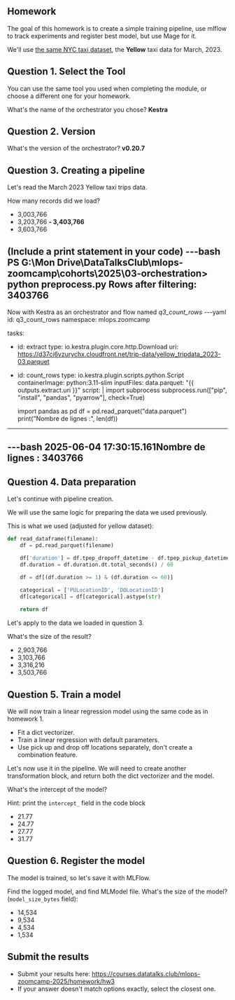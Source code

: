 ## Homework

The goal of this homework is to create a simple training pipeline, use mlflow to track experiments and register best model, but use Mage for it.

We'll use [the same NYC taxi dataset](https://www1.nyc.gov/site/tlc/about/tlc-trip-record-data.page), the **Yellow** taxi data for March, 2023. 

## Question 1. Select the Tool

You can use the same tool you used when completing the module,
or choose a different one for your homework.

What's the name of the orchestrator you chose? 
**Kestra**


## Question 2. Version

What's the version of the orchestrator? 
**v0.20.7**


## Question 3. Creating a pipeline

Let's read the March 2023 Yellow taxi trips data.

How many records did we load? 

- 3,003,766
- 3,203,766
**- 3,403,766**
- 3,603,766

(Include a print statement in your code)
---bash
PS G:\Mon Drive\DataTalksClub\mlops-zoomcamp\cohorts\2025\03-orchestration> python preprocess.py
Rows after filtering: 3403766
---
Now with Kestra as an orchestrator and flow named *q3_count_rows*
---yaml
id: q3_count_rows
namespace: mlops.zoomcamp

tasks:
  - id: extract
    type: io.kestra.plugin.core.http.Download
    uri: https://d37ci6vzurychx.cloudfront.net/trip-data/yellow_tripdata_2023-03.parquet

  - id: count_rows
    type: io.kestra.plugin.scripts.python.Script
    containerImage: python:3.11-slim
    inputFiles:
      data.parquet: "{{ outputs.extract.uri }}"
    script: |
      import subprocess
      subprocess.run(["pip", "install", "pandas", "pyarrow"], check=True)

      import pandas as pd
      df = pd.read_parquet("data.parquet")
      print("Nombre de lignes :", len(df))
---

---bash
2025-06-04 17:30:15.161Nombre de lignes : 3403766
---

## Question 4. Data preparation

Let's continue with pipeline creation.

We will use the same logic for preparing the data we used previously. 

This is what we used (adjusted for yellow dataset):

```python
def read_dataframe(filename):
    df = pd.read_parquet(filename)

    df['duration'] = df.tpep_dropoff_datetime - df.tpep_pickup_datetime
    df.duration = df.duration.dt.total_seconds() / 60

    df = df[(df.duration >= 1) & (df.duration <= 60)]

    categorical = ['PULocationID', 'DOLocationID']
    df[categorical] = df[categorical].astype(str)
    
    return df
```

Let's apply to the data we loaded in question 3. 

What's the size of the result? 

- 2,903,766
- 3,103,766
- 3,316,216 
- 3,503,766

## Question 5. Train a model

We will now train a linear regression model using the same code as in homework 1.

* Fit a dict vectorizer.
* Train a linear regression with default parameters.
* Use pick up and drop off locations separately, don't create a combination feature.

Let's now use it in the pipeline. We will need to create another transformation block, and return both the dict vectorizer and the model.

What's the intercept of the model? 

Hint: print the `intercept_` field in the code block

- 21.77
- 24.77
- 27.77
- 31.77

## Question 6. Register the model 

The model is trained, so let's save it with MLFlow.

Find the logged model, and find MLModel file. What's the size of the model? (`model_size_bytes` field):

* 14,534
* 9,534
* 4,534
* 1,534


## Submit the results

* Submit your results here: https://courses.datatalks.club/mlops-zoomcamp-2025/homework/hw3
* If your answer doesn't match options exactly, select the closest one.